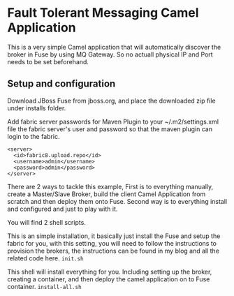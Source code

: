 Fault Tolerant Messaging Camel Application
==========================================

This is a very simple Camel application that will automatically discover the broker in Fuse by using MQ Gateway.
So no actuall physical IP and Port needs to be set beforehand. 

Setup and configuration
-----------------------

Download JBoss Fuse from jboss.org, and place the downloaded zip file under installs folder.

Add fabric server passwords for Maven Plugin to your ~/.m2/settings.xml file the fabric server's user and password so that the maven plugin can login to the fabric.

```
<server>
  <id>fabric8.upload.repo</id>
  <username>admin</username>
  <password>admin</password>
</server>
```


There are 2 ways to tackle this example, First is to everything manually, create a Master/Slave Broker, build the client Camel Application from scratch and then deploy them onto Fuse. Second way is to everything install and configured and just to play with it.

You will find 2 shell scripts. 

This is an simple installation, it basically just install the Fuse and setup the fabric for you, with this setting, you will need to follow the instructions to provision the brokers, the instructions can be found in my blog and all the related code here. 
`init.sh`



This shell will install everything for you. Including setting up the broker, creating a container, and then deploy the camel application on to Fuse container. 
`install-all.sh`  


